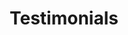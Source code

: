---
title: Testimonials
testimonials:
  - name: Kanchan Jha
    location: Nerul, Navi Mumbai
    image: '/assets/images/people/kanchan.png'
    tags: [home, shakti]
    text: >
      I completed the Advanced Canva course, which far exceeded my expectations. The well-structured program offered in-depth insights into advanced design techniques and features. The concise modules and practical exercises made learning easy and enjoyable. I now feel confident in my ability to create professional designs. Trainers Shreya and Keshu were exceptional, providing clear explanations and patiently addressing all our doubts. I highly recommend this course! I would like to extend my heartfelt gratitude to each and every member of the Kiran Foundation for their support and guidance 🙏
  - name: Naman Jain
    location: Harda, Madhya Pradesh
    image: '/assets/images/people/naman.png'
    text: >
      The Kiran Foundation not only provides financial support but also offers proper mentorship and guidance. Guided by experienced members who serve as genuine mentors, not just advisors, the Kiran Foundation provides a roadmap to success based on their own journeys. What sets the Kiran Foundation apart from other scholarship schemes is its unique ability to foster a sense of familial camaraderie. ❤️👍
    tags: [home, pratibha]
  - name: Shreya Jain
    location: Sagar, Madhya Pradesh
    image: '/assets/images/people/shreya1.png'
    text: >
      Ever since I joined the Kiran Foundation, I have come to realize that it is more than just an organization - it is a close-knit family. The foundation not only provides financial assistance but also offers invaluable emotional support, making it a truly unique and supportive community.
    tags: [home, pratibha]
  - name: Swayam Jain
    location: Chhindwara, Madhya Pradesh
    image: 'old_website/images/pratibha_page/swayam.jpg'
    text: >
      The Kiran Foundation is more than just an organization - it's a family. Beyond providing significant financial support, we also receive valuable mentorship and emotional support. Through regular career guidance sessions and study planning advice, the Kiran Foundation empowers every capable student to achieve their full potential.
    tags: [shakti]
  - name: Priya Jain
    location: Chhatarpur, Madhya Pradesh
    image: 'old_website/images/testimonial/priya.png'
    text: >
      The guidance and support provided by the Kiran Foundation have proven to be immensely valuable and remarkably practical. I attended the Essential Financial Skills and Everyday Law for Women courses, both of which were well-planned and expertly delivered. These courses have significantly increased my self-confidence and empowered me to make everyday decisions with clarity and purpose. Thank you so much for everything.
    tags: [shakti]
---